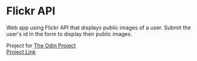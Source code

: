 # Flickr API

Web app using Flickr API that displays public images of a user.
Submit the user's id in the form to display their public images.

Project for [The Odin Project](https://www.theodinproject.com/)
<br />
[Project Link](https://www.theodinproject.com/lessons/ruby-on-rails-flickr-api)